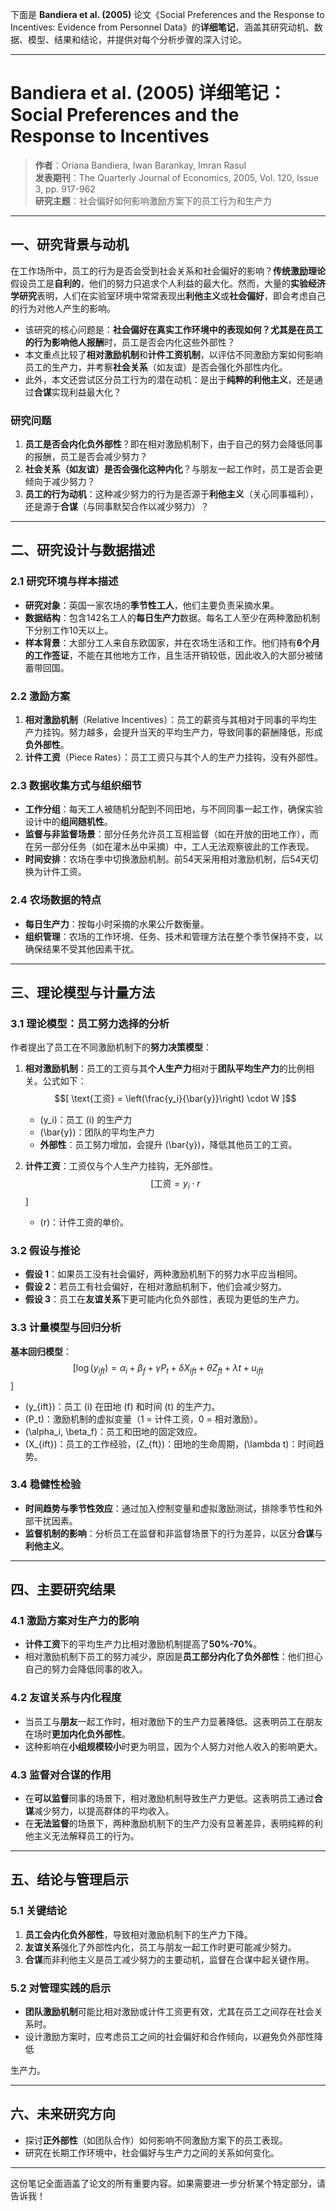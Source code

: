 下面是 **Bandiera et al. (2005)** 论文《Social Preferences and the Response to Incentives: Evidence from Personnel Data》的**详细笔记**，涵盖其研究动机、数据、模型、结果和结论，并提供对每个分析步骤的深入讨论。

---

# **Bandiera et al. (2005) 详细笔记：Social Preferences and the Response to Incentives**  
> **作者**：Oriana Bandiera, Iwan Barankay, Imran Rasul  
> **发表期刊**：The Quarterly Journal of Economics, 2005, Vol. 120, Issue 3, pp. 917-962  
> **研究主题**：社会偏好如何影响激励方案下的员工行为和生产力  

---

## **一、研究背景与动机**  
在工作场所中，员工的行为是否会受到社会关系和社会偏好的影响？**传统激励理论**假设员工是**自利的**，他们的努力只追求个人利益的最大化。然而，大量的**实验经济学研究**表明，人们在实验室环境中常常表现出**利他主义**或**社会偏好**，即会考虑自己的行为对他人产生的影响。  
- 该研究的核心问题是：**社会偏好在真实工作环境中的表现如何？**尤其是在员工的**行为影响他人报酬**时，员工是否会内化这些外部性？  
- 本文重点比较了**相对激励机制**和**计件工资机制**，以评估不同激励方案如何影响员工的生产力，并考察**社会关系**（如友谊）是否会强化外部性内化。  
- 此外，本文还尝试区分员工行为的潜在动机：是出于**纯粹的利他主义**，还是通过**合谋**实现利益最大化？

### **研究问题**
1. **员工是否会内化负外部性**？即在相对激励机制下，由于自己的努力会降低同事的报酬，员工是否会减少努力？  
2. **社会关系（如友谊）是否会强化这种内化**？与朋友一起工作时，员工是否会更倾向于减少努力？  
3. **员工的行为动机**：这种减少努力的行为是否源于**利他主义**（关心同事福利），还是源于**合谋**（与同事默契合作以减少努力）？

---

## **二、研究设计与数据描述**  
### 2.1 **研究环境与样本描述**  
- **研究对象**：英国一家农场的**季节性工人**，他们主要负责采摘水果。  
- **数据结构**：包含142名工人的**每日生产力**数据。每名工人至少在两种激励机制下分别工作10天以上。  
- **样本背景**：大部分工人来自东欧国家，并在农场生活和工作。他们持有**6个月的工作签证**，不能在其他地方工作，且生活开销较低，因此收入的大部分被储蓄带回国。

### 2.2 **激励方案**
1. **相对激励机制**（Relative Incentives）：员工的薪资与其相对于同事的平均生产力挂钩。努力越多，会提升当天的平均生产力，导致同事的薪酬降低，形成**负外部性**。  
2. **计件工资**（Piece Rates）：员工工资只与其个人的生产力挂钩，没有外部性。

### 2.3 **数据收集方式与组织细节**  
- **工作分组**：每天工人被随机分配到不同田地，与不同同事一起工作，确保实验设计中的**组间随机性**。  
- **监督与非监督场景**：部分任务允许员工互相监督（如在开放的田地工作），而在另一部分任务（如在灌木丛中采摘）中，工人无法观察彼此的工作表现。  
- **时间安排**：农场在季中切换激励机制。前54天采用相对激励机制，后54天切换为计件工资。

### 2.4 **农场数据的特点**
- **每日生产力**：按每小时采摘的水果公斤数衡量。  
- **组织管理**：农场的工作环境、任务、技术和管理方法在整个季节保持不变，以确保结果不受其他因素干扰。

---

## **三、理论模型与计量方法**  
### 3.1 **理论模型：员工努力选择的分析**
作者提出了员工在不同激励机制下的**努力决策模型**：

1. **相对激励机制**：员工的工资与其**个人生产力**相对于**团队平均生产力**的比例相关。公式如下：
   $$[
   \text{工资} = \left(\frac{y_i}{\bar{y}}\right) \cdot W
   ]$$
   - \(y_i\)：员工 \(i\) 的生产力  
   - \(\bar{y}\)：团队的平均生产力  
   - **外部性**：员工努力增加，会提升 \(\bar{y}\)，降低其他员工的工资。  

2. **计件工资**：工资仅与个人生产力挂钩，无外部性。  
   $$[
   \text{工资} = y_i \cdot r
   $$]
   - \(r\)：计件工资的单价。

### 3.2 **假设与推论**
- **假设 1**：如果员工没有社会偏好，两种激励机制下的努力水平应当相同。  
- **假设 2**：若员工有社会偏好，在相对激励机制下，他们会减少努力。  
- **假设 3**：员工在**友谊关系**下更可能内化负外部性，表现为更低的生产力。

### 3.3 **计量模型与回归分析**
**基本回归模型**：
$$[
\log(y_{ift}) = \alpha_i + \beta_f + \gamma P_t + \delta X_{ift} + \theta Z_{ft} + \lambda t + u_{ift}
$$]

- \(y_{ift}\)：员工 \(i\) 在田地 \(f\) 和时间 \(t\) 的生产力。  
- \(P_t\)：激励机制的虚拟变量（1 = 计件工资，0 = 相对激励）。  
- \(\alpha_i, \beta_f\)：员工和田地的固定效应。  
- \(X_{ift}\)：员工的工作经验，\(Z_{ft}\)：田地的生命周期，\(\lambda t\)：时间趋势。

### 3.4 **稳健性检验**
- **时间趋势与季节性效应**：通过加入控制变量和虚拟激励测试，排除季节性和外部干扰因素。  
- **监督机制的影响**：分析员工在监督和非监督场景下的行为差异，以区分**合谋**与**利他主义**。

---

## **四、主要研究结果**  
### 4.1 **激励方案对生产力的影响**  
- **计件工资**下的平均生产力比相对激励机制提高了**50%-70%**。  
- 相对激励机制下员工的努力减少，原因是**员工部分内化了负外部性**：他们担心自己的努力会降低同事的收入。

### 4.2 **友谊关系与内化程度**
- 当员工与**朋友**一起工作时，相对激励下的生产力显著降低。这表明员工在朋友在场时**更加内化负外部性**。  
- 这种影响在**小组规模较小**时更为明显，因为个人努力对他人收入的影响更大。

### 4.3 **监督对合谋的作用**
- 在**可以监督**同事的场景下，相对激励机制导致生产力更低。这表明员工通过**合谋**减少努力，以提高群体的平均收入。  
- 在**无法监督**的场景下，两种激励机制下的生产力没有显著差异，表明纯粹的利他主义无法解释员工的行为。

---

## **五、结论与管理启示**
### 5.1 **关键结论**
1. **员工会内化负外部性**，导致相对激励机制下的生产力下降。  
2. **友谊关系**强化了外部性内化，员工与朋友一起工作时更可能减少努力。  
3. **合谋**而非利他主义是员工减少努力的主要动机，监督在合谋中起关键作用。

### 5.2 **对管理实践的启示**
- **团队激励机制**可能比相对激励或计件工资更有效，尤其在员工之间存在社会关系时。  
- 设计激励方案时，应考虑员工之间的社会偏好和合作倾向，以避免负外部性降低

生产力。

---

## **六、未来研究方向**
- 探讨**正外部性**（如团队合作）如何影响不同激励方案下的员工表现。  
- 研究在长期工作环境中，社会偏好与生产力之间的关系如何变化。

---

这份笔记全面涵盖了论文的所有重要内容。如果需要进一步分析某个特定部分，请告诉我！